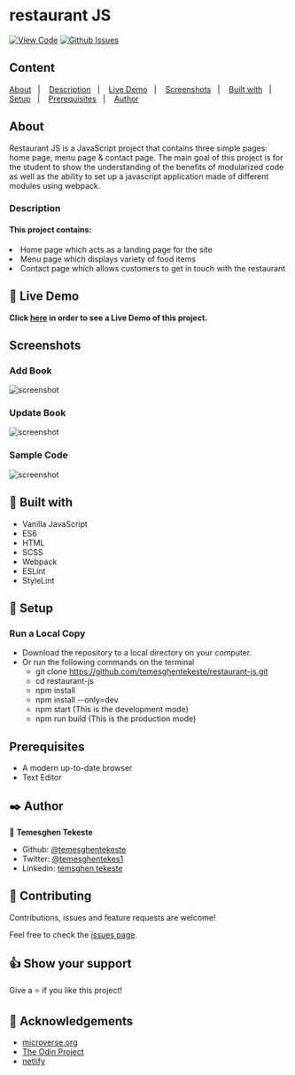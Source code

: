 # restaurant JS

[![View Code](https://img.shields.io/badge/View%20-Code-green)](https://github.com/temesghentekeste/restaurant-js/pulls)
[![Github Issues](https://img.shields.io/badge/GitHub-Issues-orange)](https://github.com/temesghentekeste/restaurant-js/issues)


## Content

<a text-align="center" href="#about">About</a>&nbsp;&nbsp;&nbsp;|&nbsp;&nbsp;&nbsp;
<a href="#description">Description</a>&nbsp;&nbsp;&nbsp;|&nbsp;&nbsp;&nbsp;
<a href="#live">Live Demo</a>&nbsp;&nbsp;&nbsp;|&nbsp;&nbsp;&nbsp;
<a href="#screenshots">Screenshots</a>&nbsp;&nbsp;&nbsp;|&nbsp;&nbsp;&nbsp;
<a href="#with">Built with</a>&nbsp;&nbsp;&nbsp;|&nbsp;&nbsp;&nbsp;
<a href="#setup">Setup</a>&nbsp;&nbsp;&nbsp;|&nbsp;&nbsp;&nbsp;
<a href="#prerequisites">Prerequisites</a>&nbsp;&nbsp;&nbsp;|&nbsp;&nbsp;&nbsp;
<a href="#author">Author</a>


## About <a name = "about"></a>

Restaurant JS is a JavaScript project that contains three simple pages: home page, menu page & contact page. The main goal of this project is for the student to show the understanding of the benefits of modularized code as well as the ability to set up a javascript application made of different modules using webpack.

<h3>Description <a name = "description"></a></h3>
<h4>This project contains:</h4>
<li>Home page which acts as a landing page for the site</li>
<li>Menu page which displays variety of food items</li>
<li>Contact page which allows customers to get in touch with the restaurant</li>

## 🔴 Live Demo <a name = "live"></a>

**Click [here](https://restaurant-js-temesghen.netlify.app/) in order to see a Live Demo of this project.**

## Screenshots <a name = "screenshots"></a>

### Add Book
![screenshot](./images/screenshot_add.gif) 
### Update Book
![screenshot](./images/screenshot_update.gif) 
### Sample Code
![screenshot](./images/screenshot_code.gif) 

## 🔧 Built with<a name = "with"></a>

- Vanilla JavaScript
- ES6
- HTML
- SCSS
- Webpack
- ESLint
- StyleLint

## 🔨 Setup<a name = "setup"></a>
### Run a Local Copy
- Download the repository to a local directory on your computer.
- Or run the following commands on the terminal
  - git clone https://github.com/temesghentekeste/restaurant-js.git
  - cd restaurant-js
  - npm install
  - npm install --only=dev
  - npm start (This is the development mode)
  - npm run build (This is the production mode)

## Prerequisites<a name = "prerequisites"></a>
- A modern up-to-date browser
- Text Editor

## ✒️  Author <a name = "author"></a>

👤 **Temesghen Tekeste**

- Github: [@temesghentekeste](https://github.com/temesghentekeste)
- Twitter: [@temesghentekes1](https://twitter.com/temesghentekes1)
- Linkedin: [temsghen tekeste](https://www.linkedin.com/in/temesghentekeste/)


## 🤝 Contributing

Contributions, issues and feature requests are welcome!

Feel free to check the [issues page](https://github.com/temesghentekeste/restaurant-js/issues).


## 👍 Show your support

Give a ⭐️ if you like this project!

## :clap: Acknowledgements
- <a href="https://www.microverse.org/" target="_blank">microverse.org</a>
- <a href="https://www.theodinproject.com/" target="_blank">The Odin Project</a>
- <a href="https://netlify.com/" target="_blank">netlify</a>
</a>
</div>
